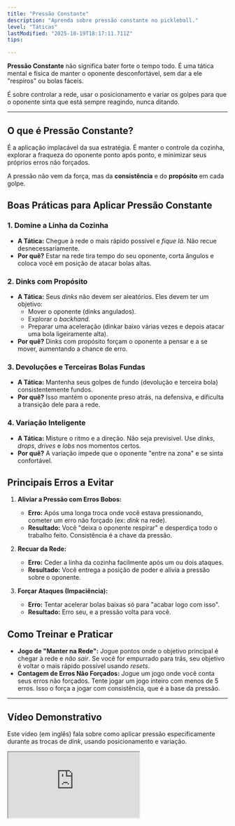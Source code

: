 ```yaml
---
title: "Pressão Constante"
description: "Aprenda sobre pressão constante no pickleball."
level: "Táticas"
lastModified: "2025-10-19T18:17:11.711Z"
tips:

---
```


**Pressão Constante** não significa bater forte o tempo todo. É uma tática mental e física de manter o oponente desconfortável, sem dar a ele "respiros" ou bolas fáceis.

É sobre controlar a rede, usar o posicionamento e variar os golpes para que o oponente sinta que está sempre reagindo, nunca ditando.

---

## O que é Pressão Constante?

É a aplicação implacável da sua estratégia. É manter o controle da cozinha, explorar a fraqueza do oponente ponto após ponto, e minimizar seus próprios erros não forçados.

A pressão não vem da força, mas da **consistência** e do **propósito** em cada golpe.

## Boas Práticas para Aplicar Pressão Constante

### 1. Domine a Linha da Cozinha
* **A Tática:** Chegue à rede o mais rápido possível e *fique lá*. Não recue desnecessariamente.
* **Por quê?** Estar na rede tira tempo do seu oponente, corta ângulos e coloca você em posição de atacar bolas altas.

### 2. Dinks com Propósito
* **A Tática:** Seus *dinks* não devem ser aleatórios. Eles devem ter um objetivo:
    * Mover o oponente (dinks angulados).
    * Explorar o *backhand*.
    * Preparar uma aceleração (dinkar baixo várias vezes e depois atacar uma bola ligeiramente alta).
* **Por quê?** Dinks com propósito forçam o oponente a pensar e a se mover, aumentando a chance de erro.

### 3. Devoluções e Terceiras Bolas Fundas
* **A Tática:** Mantenha seus golpes de fundo (devolução e terceira bola) consistentemente fundos.
* **Por quê?** Isso mantém o oponente preso atrás, na defensiva, e dificulta a transição dele para a rede.

### 4. Variação Inteligente
* **A Tática:** Misture o ritmo e a direção. Não seja previsível. Use *dinks*, *drops*, *drives* e *lobs* nos momentos certos.
* **Por quê?** A variação impede que o oponente "entre na zona" e se sinta confortável.

## Principais Erros a Evitar

1.  **Aliviar a Pressão com Erros Bobos:**
    * **Erro:** Após uma longa troca onde você estava pressionando, cometer um erro não forçado (ex: *dink* na rede).
    * **Resultado:** Você "deixa o oponente respirar" e desperdiça todo o trabalho feito. Consistência é a chave da pressão.

2.  **Recuar da Rede:**
    * **Erro:** Ceder a linha da cozinha facilmente após um ou dois ataques.
    * **Resultado:** Você entrega a posição de poder e alivia a pressão sobre o oponente.

3.  **Forçar Ataques (Impaciência):**
    * **Erro:** Tentar acelerar bolas baixas só para "acabar logo com isso".
    * **Resultado:** Erro seu, e a pressão volta para você.

## Como Treinar e Praticar

* **Jogo de "Manter na Rede":** Jogue pontos onde o objetivo principal é chegar à rede e *não sair*. Se você for empurrado para trás, seu objetivo é voltar o mais rápido possível usando *resets*.
* **Contagem de Erros Não Forçados:** Jogue um jogo onde você conta seus erros não forçados. Tente jogar um jogo inteiro com menos de 5 erros. Isso o força a jogar com consistência, que é a base da pressão.

---

## Vídeo Demonstrativo

Este vídeo (em inglês) fala sobre como aplicar pressão especificamente durante as trocas de *dink*, usando posicionamento e variação.

<div class="youtube-video">
  <iframe 
    src="https://www.youtube.com/embed/MhY-VLfH3Xo?rel=0&modestbranding=1&fs=1&cc_load_policy=1" 
    title="How to apply PRESSURE while dinking (YouTube)" 
    allow="accelerometer; autoplay; clipboard-write; encrypted-media; gyroscope; picture-in-picture" 
    allowfullscreen>
  </iframe>
</div>